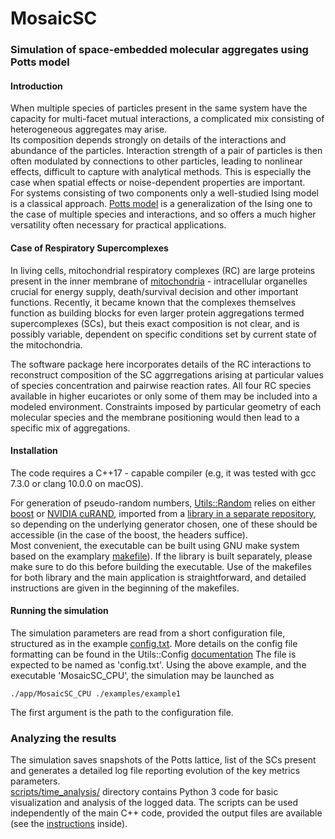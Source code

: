 #  MosaicSC 

### Simulation of space-embedded molecular aggregates using Potts model

#### Introduction
 
When multiple species of particles present in the same system have the capacity for multi-facet mutual interactions, a complicated mix consisting of heterogeneous aggregates may arise.  
Its composition depends strongly on details of the interactions and abundance of the particles. Interaction strength of a pair of particles is then often modulated by connections to other particles, leading to nonlinear effects, difficult to capture with analytical methods. This is especially the case when spatial effects or noise-dependent properties are important.   
For systems consisting of two components only a well-studied Ising model is a classical approach. [Potts model](https://en.wikipedia.org/wiki/Potts_model) is a generalization of the Ising one to the case of multiple species and interactions, and so offers a much higher versatility often necessary for practical applications.

#### Case of Respiratory Supercomplexes
In living cells, mitochondrial respiratory complexes (RC) are large proteins present in the inner membrane of [mitochondria](https://en.wikipedia.org/wiki/Mitochondrion) - intracellular organelles crucial for energy supply, death/survival decision and other important functions. Recently, it became known that the complexes themselves function as building blocks for even larger protein aggregations termed supercomplexes (SCs), but theis exact composition is not clear, and is possibly variable, dependent on specific conditions set by current state of the mitochondria.

The software package here incorporates details of the RC interactions to reconstruct composition of the SC aggrregations arising at particular values of species concentration and pairwise reaction rates. All four RC species available in higher eucariotes or only some of them may be included into a modeled environment. Constraints imposed by particular geometry of each molecular species and the membrane positioning would then lead to a specific mix of aggregations.

#### Installation

The code requires a C++17 - capable compiler (e.g, it was tested with gcc 7.3.0 or clang 10.0.0 on macOS). 

For generation of pseudo-random numbers, [Utils::Random](https://github.com/vsukhor/utils/tree/master/utils/random) 
relies on either [boost](https://www.boost.org/) or [NVIDIA cuRAND](https://developer.nvidia.com/curand), imported from a [library in a separate repository](https://github.com/vsukhor/utils/), so
depending on the underlying generator chosen, one of these should be accessible (in the case of the boost, the headers suffice).  
Most convenient, the executable can be built using GNU make system  based on the examplary [makefile](manual_make/Makefile)). 
If the library is built separately, please make sure to do this before building the executable. 
Use of the makefiles for both library and the main application is straightforward, and detailed instructions are given in the beginning of the makefiles. 

#### Running the simulation

The simulation parameters are read from a short configuration file, structured 
as in the example [config.txt](examples/example1/config.txt). 
More details on the config file formatting can be found in the 
Utils::Config [documentation](https://github.com/vsukhor/utils/blob/master/utils/config/conf_file_structure.md) 
The file is expected to be named as 'config.txt'.
Using the above example, and the executable 'MosaicSC_CPU', the simulation may be launched as

`./app/MosaicSC_CPU ./examples/example1`

The first argument is the path to the configuration file.

### Analyzing the results

The simulation saves snapshots of the Potts lattice, list of the SCs present and generates a detailed log file reporting evolution of the key metrics parameters.  
[scripts/time_analysis/](scripts/time_analysis/) directory contains Python 3 code for basic visualization and analysis of the logged data.
The scripts can be used independently of the main C++ code,  provided the output files are available (see the [instructions](scripts/README.md) inside). 



